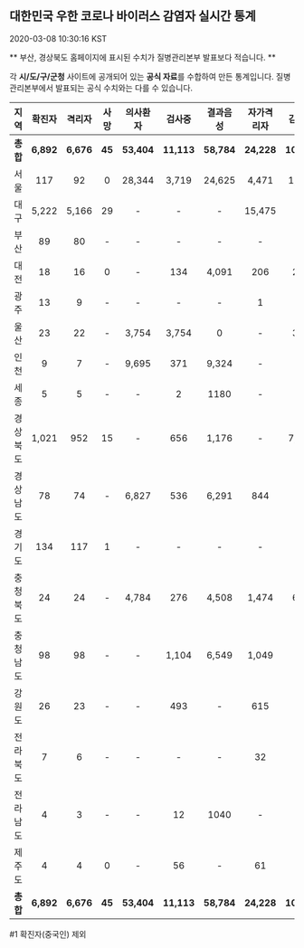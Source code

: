 
## 대한민국 우한 코로나 바이러스 감염자 실시간 통계
2020-03-08 10:30:16 KST

** 부산, 경상북도 홈페이지에 표시된 수치가 질병관리본부 발표보다 적습니다. **

각 **시/도/구/군청** 사이트에 공개되어 있는 **공식 자료**를 수합하여 만든 통계입니다.
질병관리본부에서 발표되는 공식 수치와는 다를 수 있습니다.


        
|  지역  | 확진자 |  격리자  |  사망  |  의사환자  |  검사중  |  결과음성  |  자가격리자  |  감시중  |  감시해제  |  퇴원  |
|:------:|:------:|:--------:|:--------:|:----------:|:--------:|:----------------:|:------------:|:--------:|:----------:|:--:|
|**총합**|**6,892**|**6,676**|**45**|**53,404**|**11,113**|**58,784**|**24,228**|**10,672**|**7,011**|**148**|
|서울|117|92|0|28,344|3,719|24,625|4,471|1,623|2,848|25|
|대구|5,222|5,166|29 |-|-|-|15,475|-|-|27 |
|부산|89|80|-|-|-|-|-|-|-|9|
|대전|18|16|0|-|134|4,091|206|206|179|2|
|광주|13|9|-|-|-|-|1|-|-|3|
|울산|23|22|-|3,754|3,754|0|-|351|175|1|
|인천|9|7|-|9,695|371|9,324|-|-|-|2|
|세종|5|5|-|-|2|1180|-|-|-|-|
|경상북도|1,021|952|15|-|656|1,176|-|7,746|2,667|54|
|경상남도|78|74|-|6,827|536|6,291|844|-|-|4|
|경기도|134|117|1|-|-|-|-|-|-|16|
|충청북도|24|24|-|4,784|276|4,508|1,474|685|789|-|
|충청남도|98|98|-|-|1,104|6,549|1,049|-|-|-|
|강원도|26|23|-|-|493|-|615|-|-|3|
|전라북도|7|6|-|-|-|-|32|-|-|1|
|전라남도|4|3|-|-|12|1040|-|61|166|1|
|제주도|4|4|0|-|56|-|61|-|187|-|
|**총합**|**6,892**|**6,676**|**45**|**53,404**|**11,113**|**58,784**|**24,228**|**10,672**|**7,011**|**148**|

        

#1 확진자(중국인) 제외
    